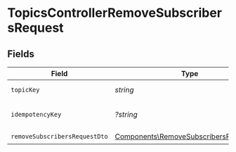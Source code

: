 # TopicsControllerRemoveSubscribersRequest


## Fields

| Field                                                                                            | Type                                                                                             | Required                                                                                         | Description                                                                                      |
| ------------------------------------------------------------------------------------------------ | ------------------------------------------------------------------------------------------------ | ------------------------------------------------------------------------------------------------ | ------------------------------------------------------------------------------------------------ |
| `topicKey`                                                                                       | *string*                                                                                         | :heavy_check_mark:                                                                               | The topic key                                                                                    |
| `idempotencyKey`                                                                                 | *?string*                                                                                        | :heavy_minus_sign:                                                                               | A header for idempotency purposes                                                                |
| `removeSubscribersRequestDto`                                                                    | [Components\RemoveSubscribersRequestDto](../../Models/Components/RemoveSubscribersRequestDto.md) | :heavy_check_mark:                                                                               | N/A                                                                                              |
